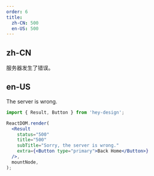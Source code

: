 ```yaml
---
order: 6
title:
  zh-CN: 500
  en-US: 500
---
```


## zh-CN

服务器发生了错误。

## en-US

The server is wrong.

```jsx
import { Result, Button } from 'hey-design';

ReactDOM.render(
  <Result
    status="500"
    title="500"
    subTitle="Sorry, the server is wrong."
    extra={<Button type="primary">Back Home</Button>}
  />,
  mountNode,
);
```
